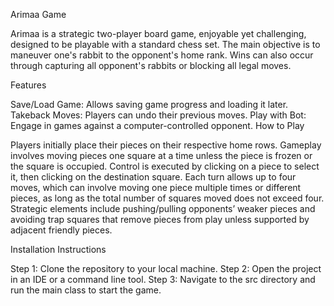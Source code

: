 Arimaa Game

Arimaa is a strategic two-player board game, enjoyable yet challenging, designed to be playable with a standard chess set. The main objective is to maneuver one's rabbit to the opponent's home rank. Wins can also occur through capturing all opponent's rabbits or blocking all legal moves.

Features

Save/Load Game: Allows saving game progress and loading it later.
Takeback Moves: Players can undo their previous moves.
Play with Bot: Engage in games against a computer-controlled opponent.
How to Play

Players initially place their pieces on their respective home rows. Gameplay involves moving pieces one square at a time unless the piece is frozen or the square is occupied. Control is executed by clicking on a piece to select it, then clicking on the destination square. Each turn allows up to four moves, which can involve moving one piece multiple times or different pieces, as long as the total number of squares moved does not exceed four. Strategic elements include pushing/pulling opponents’ weaker pieces and avoiding trap squares that remove pieces from play unless supported by adjacent friendly pieces.

Installation Instructions

Step 1: Clone the repository to your local machine.
Step 2: Open the project in an IDE or a command line tool.
Step 3: Navigate to the src directory and run the main class to start the game.
